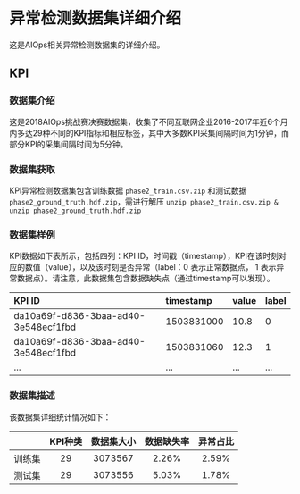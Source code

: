 # 异常检测数据集详细介绍
这是AIOps相关异常检测数据集的详细介绍。

## KPI

### 数据集介绍
这是2018AIOps挑战赛决赛数据集，收集了不同互联网企业2016-2017年近6个月内多达29种不同的KPI指标和相应标签，其中大多数KPI采集间隔时间为1分钟，而部分KPI的采集间隔时间为5分钟。

### 数据集获取
KPI异常检测数据集包含训练数据 `phase2_train.csv.zip` 和测试数据 `phase2_ground_truth.hdf.zip`，需进行解压 `unzip phase2_train.csv.zip & unzip phase2_ground_truth.hdf.zip`

### 数据集样例
KPI数据如下表所示，包括四列：KPI ID，时间戳（timestamp），KPI在该时刻对应的数值（value），以及该时刻是否异常（label：0 表示正常数据点， 1 表示异常数据点）。请注意，此数据集包含数据缺失点（通过timestamp可以发现）。

| KPI ID | timestamp | value | label |
|:--------|:-----------|:-------|:-------|
|da10a69f-d836-3baa-ad40-3e548ecf1fbd |1503831000 |10.8	|0 |
|da10a69f-d836-3baa-ad40-3e548ecf1fbd |1503831060 |12.3 |1 |
|... |... |... |... |

### 数据集描述
该数据集详细统计情况如下：

| | KPI种类 | 数据集大小 | 数据缺失率 | 异常占比 |
|:----|:----:|:----:|:----:|:----:|
| 训练集 | 29 | 3073567 | 2.26% | 2.59% | 
| 测试集 | 29 | 3073556 | 5.03% | 1.78% | 

